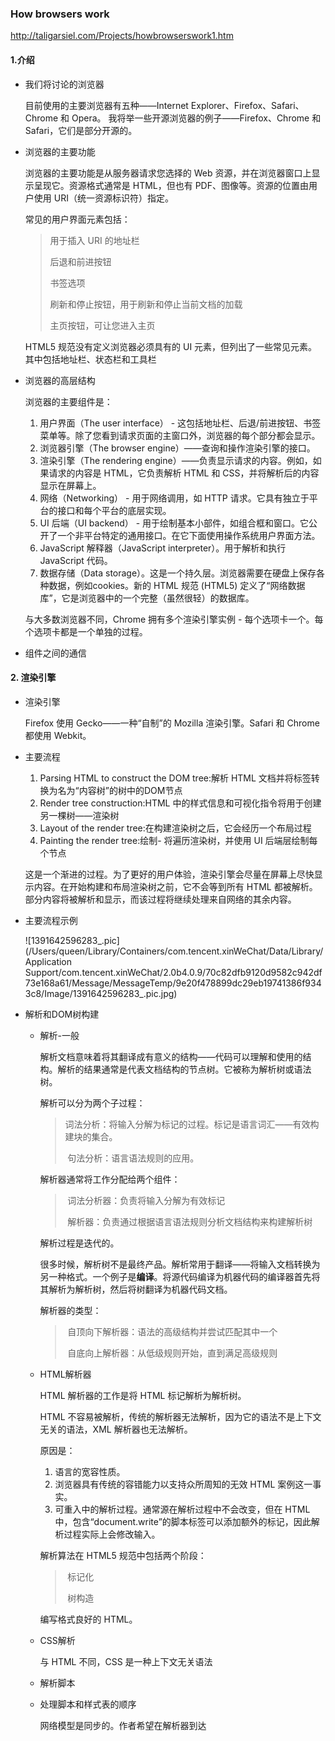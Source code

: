 ### How browsers work

http://taligarsiel.com/Projects/howbrowserswork1.htm

#### 1.介绍

+ 我们将讨论的浏览器

  目前使用的主要浏览器有五种——Internet Explorer、Firefox、Safari、Chrome 和 Opera。
  我将举一些开源浏览器的例子——Firefox、Chrome 和 Safari，它们是部分开源的。

+ 浏览器的主要功能

  浏览器的主要功能是从服务器请求您选择的 Web 资源，并在浏览器窗口上显示呈现它。资源格式通常是 HTML，但也有 PDF、图像等。资源的位置由用户使用 URI（统一资源标识符）指定。

  常见的用户界面元素包括：

  > 用于插入 URI 的地址栏
  >
  > 后退和前进按钮
  >
  > 书签选项
  >
  > 刷新和停止按钮，用于刷新和停止当前文档的加载
  >
  > 主页按钮，可让您进入主页

  HTML5 规范没有定义浏览器必须具有的 UI 元素，但列出了一些常见元素。其中包括地址栏、状态栏和工具栏

+ 浏览器的高层结构

  浏览器的主要组件是：

  1. 用户界面（The user interface） - 这包括地址栏、后退/前进按钮、书签菜单等。除了您看到请求页面的主窗口外，浏览器的每个部分都会显示。
  2. 浏览器引擎（The browser engine）——查询和操作渲染引擎的接口。
  3. 渲染引擎（The rendering engine）——负责显示请求的内容。例如，如果请求的内容是 HTML，它负责解析 HTML 和 CSS，并将解析后的内容显示在屏幕上。
  4. 网络（Networking） - 用于网络调用，如 HTTP 请求。它具有独立于平台的接口和每个平台的底层实现。
  5. UI 后端（UI backend） - 用于绘制基本小部件，如组合框和窗口。它公开了一个非平台特定的通用接口。在它下面使用操作系统用户界面方法。
  6. JavaScript 解释器（JavaScript interpreter）。用于解析和执行 JavaScript 代码。
  7. 数据存储（Data storage）。这是一个持久层。浏览器需要在硬盘上保存各种数据，例如cookies。新的 HTML 规范 (HTML5) 定义了“网络数据库”，它是浏览器中的一个完整（虽然很轻）的数据库。

  与大多数浏览器不同，Chrome 拥有多个渲染引擎实例 - 每个选项卡一个。每个选项卡都是一个单独的过程。

+ 组件之间的通信

#### 2. 渲染引擎

+ 渲染引擎

  Firefox 使用 Gecko——一种“自制”的 Mozilla 渲染引擎。Safari 和 Chrome 都使用 Webkit。

+ 主要流程

  1. Parsing HTML to construct the DOM tree:解析 HTML 文档并将标签转换为名为“内容树”的树中的DOM节点
  2. Render tree construction:HTML 中的样式信息和可视化指令将用于创建另一棵树——渲染树
  3. Layout of the render tree:在构建渲染树之后，它会经历一个布局过程
  4. Painting the render tree:绘制- 将遍历渲染树，并使用 UI 后端层绘制每个节点

  这是一个渐进的过程。为了更好的用户体验，渲染引擎会尽量在屏幕上尽快显示内容。在开始构建和布局渲染树之前，它不会等到所有 HTML 都被解析。部分内容将被解析和显示，而该过程将继续处理来自网络的其余内容。

+ 主要流程示例

  ![1391642596283_.pic](/Users/queen/Library/Containers/com.tencent.xinWeChat/Data/Library/Application Support/com.tencent.xinWeChat/2.0b4.0.9/70c82dfb9120d9582c942df73e168a61/Message/MessageTemp/9e20f478899dc29eb19741386f9343c8/Image/1391642596283_.pic.jpg)

+ 解析和DOM树构建
  + 解析-一般

    解析文档意味着将其翻译成有意义的结构——代码可以理解和使用的结构。解析的结果通常是代表文档结构的节点树。它被称为解析树或语法树。

    解析可以分为两个子过程：

    > ​	词法分析：将输入分解为标记的过程。标记是语言词汇——有效构建块的集合。
    >
    > ​	句法分析：语言语法规则的应用。

    解析器通常将工作分配给两个组件：

    > ​	词法分析器：负责将输入分解为有效标记
    >
    > ​	解析器：负责通过根据语言语法规则分析文档结构来构建解析树

    解析过程是迭代的。

    很多时候，解析树不是最终产品。解析常用于翻译——将输入文档转换为另一种格式。一个例子是**编译**。将源代码编译为机器代码的编译器首先将其解析为解析树，然后将树翻译为机器代码文档。

    解析器的类型：

    > ​	自顶向下解析器：语法的高级结构并尝试匹配其中一个
    >
    > ​	自底向上解析器：从低级规则开始，直到满足高级规则

  + HTML解析器

    HTML 解析器的工作是将 HTML 标记解析为解析树。

    HTML 不容易被解析，传统的解析器无法解析，因为它的语法不是上下文无关的语法，XML 解析器也无法解析。

    原因是：

    1. 语言的宽容性质。
    2. 浏览器具有传统的容错能力以支持众所周知的无效 HTML 案例这一事实。
    3. 可重入中的解析过程。通常源在解析过程中不会改变，但在 HTML 中，包含“document.write”的脚本标签可以添加额外的标记，因此解析过程实际上会修改输入。
  
    解析算法在 HTML5 规范中包括两个阶段：
  
    > ​	标记化
    >
    > ​	树构造
  
    编写格式良好的 HTML。
  
  + CSS解析
  
    与 HTML 不同，CSS 是一种上下文无关语法
  
  + 解析脚本
  
  + 处理脚本和样式表的顺序
  
    网络模型是同步的。作者希望在解析器到达 <script> 标记时立即解析和执行脚本。文档的解析会暂停，直到脚本被执行。如果脚本是外部的，则必须首先从网络中获取资源——这也是同步完成的，解析会暂停，直到获取资源。这是多年来的模型，也在 HTML 4 和 5 规范中指定。作者可以将脚本标记为“**延迟**”，因此它不会停止文档解析并在解析后执行。**HTML5 添加了一个将脚本标记为异步的选项，因此它将由不同的线程解析和执行。**
  
    推测解析：在执行脚本时，另一个线程解析文档的其余部分并找出需要从网络加载的其他资源并加载它们。推测解析器不会修改 DOM 树并将其留给主解析器，它只解析对外部资源的引用，如外部脚本、样式表和图像。
  
    从概念上看，由于样式表不会更改 DOM 树，因此没有理由等待它们并停止文档解析。但是，在文档解析阶段要求样式信息的脚本存在问题。如果样式还没有加载和解析，脚本会得到错误的答案，显然这会导致很多问题。这似乎是一个边缘情况，但很常见。当样式表仍在加载和解析时，Firefox 会阻止所有脚本。Webkit 仅在脚本尝试访问可能受卸载样式表影响的某些样式属性时才阻止脚本。
  
+ 渲染树构造
  
  在构建 DOM 树时，浏览器会构建另一棵树，即渲染树。该树是按显示顺序排列的视觉元素。它是文档的可视化表示。此树的目的是使内容能够以正确的顺序绘制。
  
  + 渲染树与DOM树的关系

    渲染器对应于 DOM 元素，但关系不是一对一的。非可视 DOM 元素不会插入到渲染树中。有对应于几个视觉对象的 DOM 元素。这些通常是结构复杂的元素，不能用单个矩形来描述。例如，“select”元素有 3 个渲染器。此外，当由于一行的宽度不足而将文本分成多行时，新行将作为额外的渲染器添加。
  
    一些渲染对象对应一个 DOM 节点，但不在树中的同一位置。浮动和绝对定位的元素不流动，放置在树中的不同位置，并映射到真实框架。占位符框架是他们应该在的地方。
  
    ![1371642594706_.pic_hd](/Users/queen/Library/Containers/com.tencent.xinWeChat/Data/Library/Application Support/com.tencent.xinWeChat/2.0b4.0.9/70c82dfb9120d9582c942df73e168a61/Message/MessageTemp/9e20f478899dc29eb19741386f9343c8/Image/1371642594706_.pic_hd.jpg)
  
  + 构建树的流程
  
    在 Firefox 中，演示文稿被注册为 DOM 更新的侦听器。演示文稿将框架创建委托给“FrameConstructor”，并且构造函数解析样式
  
    在 Webkit 中，解析样式和创建渲染器的过程称为“附件”。每个 DOM 节点都有一个“附加”方法。附件是同步的，节点插入到 DOM 树会调用新的节点“attach”方法。
  
    处理 html 和 body 标签会导致渲染树根的构造。根渲染对象对应于 CSS 规范所称的包含块——包含所有其他块的最顶层块。它的尺寸是视口 - 浏览器窗口显示区域的尺寸。Firefox 将其称为 ViewPortFrame，Webkit 将其称为 RenderView。
  
  + 风格计算
  
    构建渲染树需要计算每个渲染对象的视觉属性。这是通过计算每个元素的样式属性来完成的。样式包括各种来源的样式表、内联样式元素和 HTML 中的视觉属性（如“bgcolor”属性）。
  
    风格计算带来了一些困难：
  
    > 1. 样式数据是一个非常大的结构，包含许多样式属性，这可能会导致内存问题。
    >
    > 2. 
    >
    >    如果未对其进行优化，则为每个元素查找匹配规则可能会导致性能问题。遍历每个元素的整个规则列表以查找匹配项是一项繁重的任务。选择器可能具有复杂的结构，可能导致匹配过程从看似有希望的路径开始，但事实证明这是徒劳的，必须尝试另一条路径。
    >
    >    例如 - 这个复合选择器：
    >
    >    ```
    >    div div div div {
    >    ...
    >    }
    >    ```
    >
    >    表示规则适用于作为 3 个 div 的后代的“<div>”。假设您要检查规则是否适用于给定的“<div>”元素。您选择树上的特定路径进行检查。您可能需要向上遍历节点树才能发现只有两个 div 并且该规则不适用。然后，您需要尝试树中的其他路径。
    >
    > 3. 应用规则涉及定义规则层次结构的相当复杂的级联规则。
  
    浏览器解决方法：
  
    ​	Webkit 共享风格数据
  
    ​	Firefox 规则树
  
    ​	划分为结构
  
    ​	使用规则树计算样式上下文
  
    ​	操纵规则以轻松匹配
  
    ​	以正确的级联顺序应用规则
  
    ​	样式表级联顺序
  
    ​	排序规则
  
  + 渐进的过程
  
    Webkit 使用一个标志来标记是否所有顶级样式表（包括@imports）都已加载。如果附加时样式未完全加载 - 使用占位符并在文档中标记，一旦加载样式表，它们将重新计算。
  
+ 布局

  当渲染器被创建并添加到树中时，它没有位置和大小。计算这些值称为布局或回流。

    HTML 使用基于流的布局模型，这意味着大多数时候可以一次计算几何图形。“流中”后面的元素通常不会影响“流中”较早的元素的几何形状，因此布局可以从左到右，从上到下通过文档进行。也有例外 - 例如，HTML 表格可能需要不止一次通过

    坐标系是相对于根框架的。使用顶部和左侧坐标。

    布局是一个递归过程。它从根渲染器开始，它对应于 HTML 文档的元素。布局通过部分或全部帧层次递归地继续，为每个需要它的渲染器计算几何信息。

    根渲染器的位置是 0,0，它的尺寸是视口 - 浏览器窗口的可见部分。

    + 脏位系统

    为了不为每一个小改动做一个完整的布局，浏览器使用了一个“脏位”系统。更改或添加的渲染器将其自身及其子级标记为“脏” - 需要布局。

    有两个标志 - “脏”和“孩子脏”。孩子很脏意味着虽然渲染器本身可能没问题，但它至少有一个需要布局的孩子。

    + 全局和增量布局
      + 全局布局（同步）
        1. 影响所有渲染器的全局样式更改，例如字体大小更改。
        2. 由于屏幕被调整大小
      + 增量布局（异步）

    + 布局过程

      1. 父渲染器确定自己的宽度
      2. 家长检查孩子并：
         1. 放置子渲染器（设置其 x 和 y）
         2. 如果需要，调用子布局（它们很脏，或者我们处于全局布局或其他原因） - 这会计算孩子的高度
      3. 父级使用子级累积高度以及边距和填充的高度来设置它自己的高度 - 这将由父级渲染器的父级使用
      4. 将其脏位设置为假

    + 优化

      当布局由“调整大小”或渲染器位置（而不是大小）的更改触发时，渲染大小将从缓存中获取并且不会重新计算。
      在某些情况下 - 仅修改子树并且布局不会从根开始。这可能发生在更改是本地的并且不影响其周围环境的情况下 - 例如插入文本字段的文本（否则每次击键都会触发从根开始的布局）。

    + 宽度计算

      渲染器的宽度是使用容器块的宽度、渲染器的样式“width”属性、边距和边框来计算的。

      clientWidth 和 clientHeight 表示对象的内部，不包括边框和滚动条。

    + 换行

      当布局中间的渲染器决定它需要中断时。它停止并传播给它需要被破坏的父级。父级将创建额外的渲染器并在它们上调用布局。

+ 绘画

  在绘制阶段，遍历渲染树并调用渲染器的“paint”方法将其内容显示在屏幕上

  + 全局和增量：整个树被绘制或者是一些渲染器的变化不会影响整个树
  + 绘画顺序
    1. 背景颜色
    2. 背景图
    3. 边界
    4. 孩子们
    5. 大纲

+ 动态变化

  浏览器会尝试执行尽可能少的操作以响应更改。因此，对元素颜色的更改只会导致元素的重绘。对元素位置的更改将导致元素、其子元素和可能的兄弟元素的布局和重绘。添加 DOM 节点将导致节点的布局和重绘。重大更改，例如增加“html”元素的字体大小，将导致缓存失效、依赖和重新绘制整个树。

+ 渲染引擎的线程
  
  渲染引擎是单线程的。除了网络操作之外，几乎所有事情都发生在一个线程中。
  
  + 事件循环：浏览器主线程是一个事件循环。它是一个无限循环，使进程保持活力。它等待事件（如布局和绘制事件）并处理它们。
  
+ CSS2视觉模型
  + 画布：浏览器绘制内容的位置。对于空间的每个维度，画布都是无限的，但浏览器会根据视口的维度选择初始宽度。
  
  + CSS盒子模型
  
    ![1411643454719_.pic](/Users/queen/Library/Containers/com.tencent.xinWeChat/Data/Library/Application Support/com.tencent.xinWeChat/2.0b4.0.9/70c82dfb9120d9582c942df73e168a61/Message/MessageTemp/9e20f478899dc29eb19741386f9343c8/Image/1411643454719_.pic.jpg)
  
  + 定位方案
  
    1. 正常 - 对象根据其在文档中的位置定位 - 这意味着它在渲染树中的位置就像它在 dom 树中的位置，并根据其框类型和尺寸进行布局
    2. 浮动 - 对象首先像正常流程一样布局，然后尽可能向左或向右移动
    3. 绝对 - 对象在渲染树中的放置与其在 DOM 树中的位置不同
  
    + 定位方案由“position”属性和“float”属性设置。
  
  + 盒子类型：Block、Inline
  
  + 定位：相对定位、绝对定位、固定定位
  
  + 分层表示：它由 z-index CSS 属性指定。它代表盒子的第三维，它沿着“z 轴”的位置。

#### 3. 小结

这部分内容是和《WebKit技术内幕》穿插着看的。通过这篇文章可以对浏览器的功能有一个全局的概念，带着这些知识再去回顾《WebKit技术内幕》的内容，会更加清晰明了。

